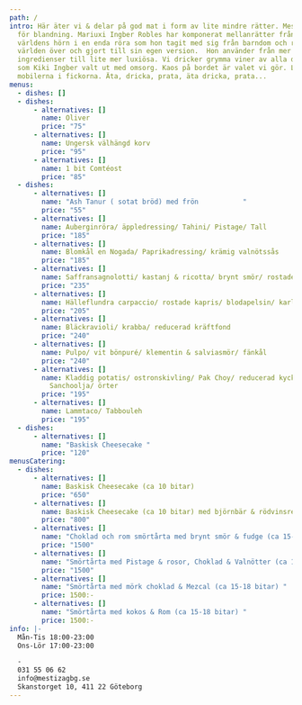 ```yaml
---
path: /
intro: Här äter vi & delar på god mat i form av lite mindre rätter. Mestiza står
  för blandning. Mariuxi Ingber Robles har komponerat mellanrätter från alla
  världens hörn i en enda röra som hon tagit med sig från barndom och resor
  världen över och gjort till sin egen version.  Hon använder från mer enkla
  ingredienser till lite mer luxiösa. Vi dricker grymma viner av alla dess slag,
  som Kiki Ingber valt ut med omsorg. Kaos på bordet är valet vi gör. Lämna
  mobilerna i fickorna. Äta, dricka, prata, äta dricka, prata...
menus:
  - dishes: []
  - dishes:
      - alternatives: []
        name: Oliver
        price: "75"
      - alternatives: []
        name: Ungersk välhängd korv
        price: "95"
      - alternatives: []
        name: 1 bit Comtéost
        price: "85"
  - dishes:
      - alternatives: []
        name: "Ash Tanur ( sotat bröd) med frön           "
        price: "55"
      - alternatives: []
        name: Auberginröra/ äppledressing/ Tahini/ Pistage/ Tall
        price: "185"
      - alternatives: []
        name: Blomkål en Nogada/ Paprikadressing/ krämig valnötssås
        price: "185"
      - alternatives: []
        name: Saffransagnolotti/ kastanj & ricotta/ brynt smör/ rostade pinjenötter
        price: "235"
      - alternatives: []
        name: Hälleflundra carpaccio/ rostade kapris/ blodapelsin/ karljohansolja
        price: "205"
      - alternatives: []
        name: Bläckravioli/ krabba/ reducerad kräftfond
        price: "240"
      - alternatives: []
        name: Pulpo/ vit bönpuré/ klementin & salviasmör/ fänkål
        price: "240"
      - alternatives: []
        name: Kladdig potatis/ ostronskivling/ Pak Choy/ reducerad kycklingsfond/ Chili/
          Sanchoolja/ örter
        price: "195"
      - alternatives: []
        name: Lammtaco/ Tabbouleh
        price: "195"
  - dishes:
      - alternatives: []
        name: "Baskisk Cheesecake "
        price: "120"
menusCatering:
  - dishes:
      - alternatives: []
        name: Baskisk Cheesecake (ca 10 bitar)
        price: "650"
      - alternatives: []
        name: Baskisk Cheesecake (ca 10 bitar) med björnbär & rödvinsreduktion
        price: "800"
      - alternatives: []
        name: "Choklad och rom smörtårta med brynt smör & fudge (ca 15-18 bitar) "
        price: "1500"
      - alternatives: []
        name: "Smörtårta med Pistage & rosor, Choklad & Valnötter (ca 15-18 bitar) "
        price: "1500"
      - alternatives: []
        name: "Smörtårta med mörk choklad & Mezcal (ca 15-18 bitar) "
        price: 1500:-
      - alternatives: []
        name: "Smörtårta med kokos & Rom (ca 15-18 bitar) "
        price: 1500:-
info: |-
  Mån-Tis 18:00-23:00
  Ons-Lör 17:00-23:00

  -
  031 55 06 62
  info@mestizagbg.se
  Skanstorget 10, 411 22 Göteborg
---
```

